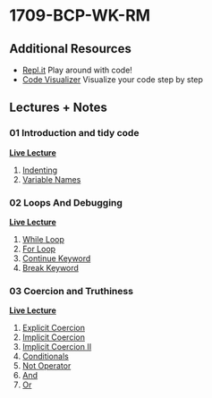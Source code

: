 # 1709-BCP-WK-RM

## Additional Resources
* [Repl.it](repl.it) Play around with code!
* [Code Visualizer](http://www.pythontutor.com/visualize.html#mode=edit) Visualize your code step by step


## Lectures + Notes

### **01 Introduction and tidy code**
**[Live Lecture](https://youtu.be/XojO8Rl8pmE)**
1. [Indenting](01-tidy-code/01-indenting.js)
2. [Variable Names](01-tidy-code/02-variable-names.js)

### **02 Loops And Debugging**
**[Live Lecture](https://youtu.be/dXfy0EoD6bQ)**
1. [While Loop](02-loops-and-debugging/01-while-loop.js)
2. [For Loop](02-loops-and-debugging/02-for-loop.js)
3. [Continue Keyword](02-loops-and-debugging/03-continue-keyword.js)
4. [Break Keyword](02-loops-and-debugging/04-break-keyword.js)

### **03 Coercion and Truthiness**
**[Live Lecture](https://youtu.be/siYSIF4Ttjc)**
1. [Explicit Coercion](03-coercion-and-truthiness/01-explicit-coercion.js)
2. [Implicit Coercion](03-coercion-and-truthiness/02-implicit-coercion.js)
3. [Implicit Coercion II](03-coercion-and-truthiness/03-implicit-coercion-II.js)
4. [Conditionals](03-coercion-and-truthiness/04-conditionals.js)
5. [Not Operator](03-coercion-and-truthiness/05-not-operator.js)
6. [And](03-coercion-and-truthiness/06-and.js)
7. [Or](03-coercion-and-truthiness/07-or.js)

